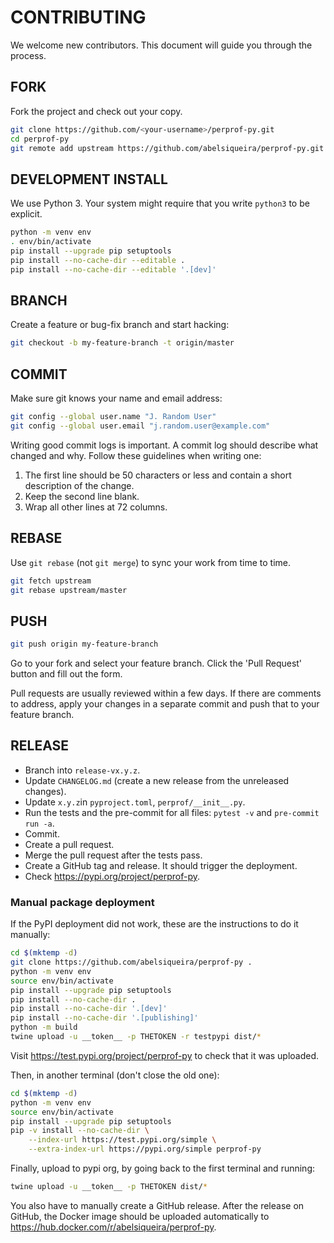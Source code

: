 # CONTRIBUTING

We welcome new contributors. This document will guide you
through the process.

## FORK

Fork the project and check out your copy.

```bash
git clone https://github.com/<your-username>/perprof-py.git
cd perprof-py
git remote add upstream https://github.com/abelsiqueira/perprof-py.git
```

## DEVELOPMENT INSTALL

We use Python 3. Your system might require that you write `python3` to be explicit.

```bash
python -m venv env
. env/bin/activate
pip install --upgrade pip setuptools
pip install --no-cache-dir --editable .
pip install --no-cache-dir --editable '.[dev]'
```

## BRANCH

Create a feature or bug-fix branch and start hacking:

```bash
git checkout -b my-feature-branch -t origin/master
```

## COMMIT

Make sure git knows your name and email address:

```bash
git config --global user.name "J. Random User"
git config --global user.email "j.random.user@example.com"
```

Writing good commit logs is important.  A commit log should describe what
changed and why.  Follow these guidelines when writing one:

1. The first line should be 50 characters or less and contain a short
   description of the change.
2. Keep the second line blank.
3. Wrap all other lines at 72 columns.

## REBASE

Use `git rebase` (not `git merge`) to sync your work from time to time.

```bash
git fetch upstream
git rebase upstream/master
```

## PUSH

```bash
git push origin my-feature-branch
```

Go to your fork and select your feature branch.  Click
the 'Pull Request' button and fill out the form.

Pull requests are usually reviewed within a few days. If there are comments
to address, apply your changes in a separate commit and push that to your
feature branch.

## RELEASE

- Branch into `release-vx.y.z`.
- Update `CHANGELOG.md` (create a new release from the unreleased changes).
- Update `x.y.z`in `pyproject.toml`, `perprof/__init__.py`.
- Run the tests and the pre-commit for all files: `pytest -v` and `pre-commit run -a`.
- Commit.
- Create a pull request.
- Merge the pull request after the tests pass.
- Create a GitHub tag and release. It should trigger the deployment.
- Check <https://pypi.org/project/perprof-py>.

### Manual package deployment

If the PyPI deployment did not work, these are the instructions to do it manually:

```bash
cd $(mktemp -d)
git clone https://github.com/abelsiqueira/perprof-py .
python -m venv env
source env/bin/activate
pip install --upgrade pip setuptools
pip install --no-cache-dir .
pip install --no-cache-dir '.[dev]'
pip install --no-cache-dir '.[publishing]'
python -m build
twine upload -u __token__ -p THETOKEN -r testpypi dist/*
```

Visit <https://test.pypi.org/project/perprof-py> to check that it was uploaded.

Then, in another terminal (don't close the old one):

```bash
cd $(mktemp -d)
python -m venv env
source env/bin/activate
pip install --upgrade pip setuptools
pip -v install --no-cache-dir \
    --index-url https://test.pypi.org/simple \
    --extra-index-url https://pypi.org/simple perprof-py
```

Finally, upload to pypi org, by going back to the first terminal and running:

```bash
twine upload -u __token__ -p THETOKEN dist/*
```

You also have to manually create a GitHub release.
After the release on GitHub, the Docker image should be uploaded automatically
to <https://hub.docker.com/r/abelsiqueira/perprof-py>.
